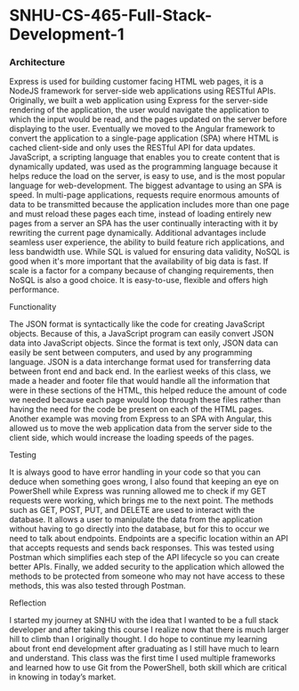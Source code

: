 # SNHU-CS-465-Full-Stack-Development-1

<h3><p>Architecture</p></h3>
Express is used for building customer facing HTML web pages, it is a NodeJS framework for server-side web applications using RESTful APIs. Originally, we built a web application using Express for the server-side rendering of the application, the user would navigate the application to which the input would be read, and the pages updated on the server before displaying to the user.  Eventually we moved to the Angular framework to convert the application to a single-page application (SPA) where HTML is cached client-side and only uses the RESTful API for data updates. JavaScript, a scripting language that enables you to create content that is dynamically updated, was used as the programming language because it helps reduce the load on the server, is easy to use, and is the most popular language for web-development.
The biggest advantage to using an SPA is speed. In multi-page applications, requests require enormous amounts of data to be transmitted because the application includes more than one page and must reload these pages each time, instead of loading entirely new pages from a server an SPA has the user continually interacting with it by rewriting the current page dynamically. Additional advantages include seamless user experience, the ability to build feature rich applications, and less bandwidth use. 
While SQL is valued for ensuring data validity, NoSQL is good when it's more important that the availability of big data is fast. If scale is a factor for a company because of changing requirements, then NoSQL is also a good choice. It is easy-to-use, flexible and offers high performance.
<p></p>Functionality</p>
The JSON format is syntactically like the code for creating JavaScript objects. Because of this, a JavaScript program can easily convert JSON data into JavaScript objects. Since the format is text only, JSON data can easily be sent between computers, and used by any programming language. JSON is a data interchange format used for transferring data between front end and back end.
In the earliest weeks of this class, we made a header and footer file that would handle all the information that were in these sections of the HTML, this helped reduce the amount of code we needed because each page would loop through these files rather than having the need for the code be present on each of the HTML pages. Another example was moving from Express to an SPA with Angular, this allowed us to move the web application data from the server side to the client side, which would increase the loading speeds of the pages.
<p>Testing</p>
It is always good to have error handling in your code so that you can deduce when something goes wrong, I also found that keeping an eye on PowerShell while Express was running allowed me to check if my GET requests were working, which brings me to the next point. The methods such as GET, POST, PUT, and DELETE are used to interact with the database.  It allows a user to manipulate the data from the application without having to go directly into the database, but for this to occur we need to talk about endpoints. Endpoints are a specific location within an API that accepts requests and sends back responses. This was tested using Postman which simplifies each step of the API lifecycle so you can create better APIs. Finally, we added security to the application which allowed the methods to be protected from someone who may not have access to these methods, this was also tested through Postman.
<p>Reflection</p>
I started my journey at SNHU with the idea that I wanted to be a full stack developer and after taking this course I realize now that there is much larger hill to climb than I originally thought. I do hope to continue my learning about front end development after graduating as I still have much to learn and understand.  This class was the first time I used multiple frameworks and learned how to use Git from the PowerShell, both skill which are critical in knowing in today’s market.

